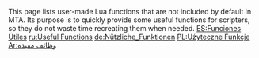 <pageclass class="#228B22"></pageclass>

This page lists user-made Lua functions that are not included by default in MTA. Its purpose is to quickly provide some useful functions for scripters, so they do not waste time recreating them when needed.
 [ES:Funciones Útiles](/docs/es-funciones_Útiles.md "wikilink") [ru:Useful Functions](/docs/ru-useful_functions.md "wikilink") [de:Nützliche\_Funktionen](/docs/de-nützliche_funktionen.md "wikilink") [PL:Użyteczne Funkcje](/docs/pl-użyteczne_funkcje.md "wikilink") [Ar:وظائف مفيدة](/docs/ar-وظائف_مفيدة.md "wikilink")
